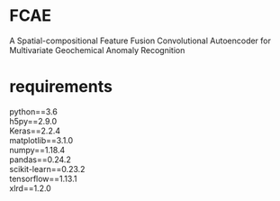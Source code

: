 # FCAE
A Spatial-compositional Feature Fusion Convolutional Autoencoder for Multivariate Geochemical Anomaly Recognition
# requirements
python==3.6  
h5py==2.9.0  
Keras==2.2.4  
matplotlib==3.1.0  
numpy==1.18.4  
pandas==0.24.2  
scikit-learn==0.23.2  
tensorflow==1.13.1  
xlrd==1.2.0  

